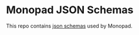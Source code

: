 #  Monopad JSON Schemas

This repo contains [json schemas](https://json-schema.org/) used by Monopad.
